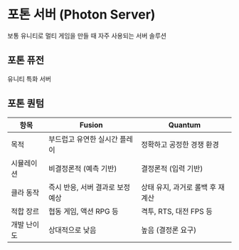 # 포톤 서버 (Photon Server)
보통 유니티로 멀티 게임을 만들 때 자주 사용되는 서버 솔루션

## 포톤 퓨전
유니티 특화 서버


## 포톤 퀀텀

|항목|Fusion|Quantum|
|-|-|-|
|목적|부드럽고 유연한 실시간 플레이|정확하고 공정한 경쟁 환경|
|시뮬레이션|비결정론적 (예측 기반)|결정론적 (입력 기반)|
|클라 동작|즉시 반응, 서버 결과로 보정	예상|상태 유지, 과거로 롤백 후 재계산|
|적합 장르|협동 게임, 액션 RPG 등|격투, RTS, 대전 FPS 등|
|개발 난이도|상대적으로 낮음|높음 (결정론 요구)|